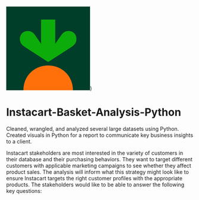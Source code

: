 ![Logo for Instacart with the name and a carrot graphic.](https://github.com/Tiffkinn/Instacart-Basket-Analysis-Python/blob/main/instacart2.png))
# Instacart-Basket-Analysis-Python
Cleaned, wrangled, and analyzed several large datasets using Python. Created visuals in Python for a report to communicate key business insights to a client.

Instacart stakeholders are most interested in the variety of customers in their database and their purchasing behaviors. They want to target different customers with applicable marketing campaigns to see whether they affect product sales. The analysis will inform what this strategy might look like to ensure Instacart targets the right customer profiles with the appropriate products. The stakeholders would like to be able to answer the following key questions:
